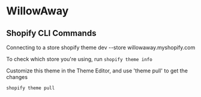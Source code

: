 # WillowAway

## Shopify CLI Commands

Connecting to a store
shopify theme dev --store willowaway.myshopify.com

To check which store you're using, run ```shopify theme info```

Customize this theme in the Theme Editor, and use 'theme pull' to get the changes
```
shopify theme pull
```
